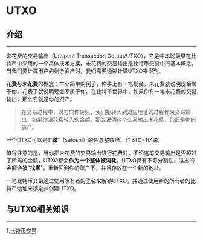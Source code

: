 # UTXO

## 介绍

***

未花费的交易输出（Unspent Transaction Output/UTXO），它是中本聪最早在比特币中采用的一个具体技术方案。未花费的交易输出是比特币交易中的基本概念，当我们要计算用户的剩余资产时，我们需要通过计算UTXO来得到。

**花费与未花费**的概念：举个简单的例子，你手上有一笔现金，未花费就说明现金属于你，花费了就说明现金不属于你。在比特币世界中，如果你有一笔未花费的交易输出，那么它就是你的资产。

> 在交易过程中，对方向你转账，我们把转入到对应地址的过程称为交易输出，如果你没花费转入的金额，那么说明这个交易输出未花费，仍旧是你的资产。

一个UTXO可以是1“**聪**”（satoshi）的任意整数倍。（1 BTC=1亿聪）

值得注意的是，当你把未花费的交易输出进行花费时，不论这笔交易输出是否超过了所需的金额，UTXO都会**作为一个整体被消耗**。UTXO具有不可分割性，溢出的金额会被“**找零**”，重新回到你的账户下，并且存放在一个新的地址。

一笔比特币交易通过使用所有者的签名来解锁UTXO，并通过使用新的所有者的比特币地址来锁定并创建UTXO。

## 与UTXO相关知识

***

1.[比特币交易](bitcoin_transaction.md)
